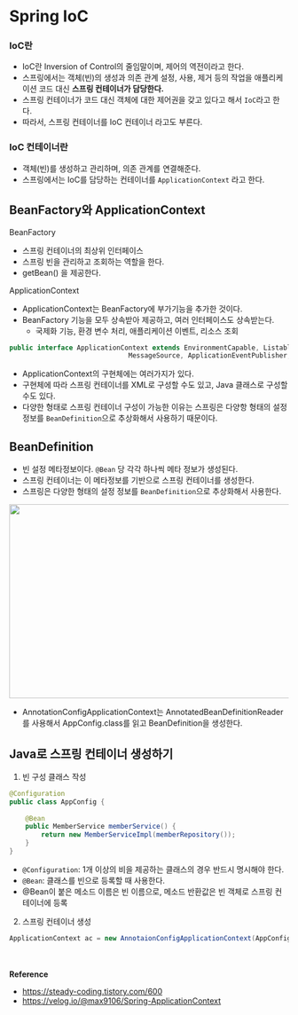 # Spring IoC

### IoC란
* IoC란 Inversion of Control의 줄임말이며, 제어의 역전이라고 한다.
* 스프링에서는 객체(빈)의 생성과 의존 관계 설정, 사용, 제거 등의 작업을 애플리케이션 코드 대신 **스프링 컨테이너가 담당한다.**
* 스프링 컨테이너가 코드 대신 객체에 대한 제어권을 갖고 있다고 해서 `IoC`라고 한다.
* 따라서, 스프링 컨테이너를 IoC 컨테이너 라고도 부른다.

### IoC 컨테이너란
* 객체(빈)를 생성하고 관리하며, 의존 관계를 연결해준다.
* 스프링에서는 IoC를 담당하는 컨테이너를 `ApplicationContext` 라고 한다.

## BeanFactory와 ApplicationContext
BeanFactory
* 스프링 컨테이너의 최상위 인터페이스
* 스프링 빈을 관리하고 조회하는 역할을 한다.
* getBean() 을 제공한다.

ApplicationContext
* ApplicationContext는 BeanFactory에 부가기능을 추가한 것이다. 
* BeanFactory 기능을 모두 상속받아 제공하고, 여러 인터페이스도 상속받는다.
  * 국제화 기능, 환경 변수 처리, 애플리케이션 이벤트, 리소스 조회
```java
public interface ApplicationContext extends EnvironmentCapable, ListableBeanFactory, HierarchicalBeanFactory,
		                      MessageSource, ApplicationEventPublisher, ResourcePatternResolver {
```

* ApplicationContext의 구현체에는 여러가지가 있다.
* 구현체에 따라 스프링 컨테이너를 XML로 구성할 수도 있고, Java 클래스로 구성할 수도 있다.
* 다양한 형태로 스프링 컨테이너 구성이 가능한 이유는 스프링은 다양항 형태의 설정 정보를 `BeanDefinition`으로 추상화해서 사용하기 때문이다.

## BeanDefinition
* 빈 설정 메타정보이다. `@Bean` 당 각각 하나씩 메타 정보가 생성된다.
* 스프링 컨테이너는 이 메타정보를 기반으로 스프링 컨테이너를 생성한다.
* 스프링은 다양한 형태의 설정 정보를 `BeanDefinition`으로 추상화해서 사용한다.

<img src="https://user-images.githubusercontent.com/50009240/232467320-812e183f-6515-4cdf-85c3-94b979b62249.png" width="600" height="350">

* AnnotationConfigApplicationContext는 AnnotatedBeanDefinitionReader를 사용해서 AppConfig.class를 읽고 BeanDefinition을 생성한다.

## Java로 스프링 컨테이너 생성하기
1. 빈 구성 클래스 작성
```java
@Configuration
public class AppConfig {
    
    @Bean
    public MemberService memberService() {
        return new MemberServiceImpl(memberRepository());
    }
}
```
* `@Configuration`: 1개 이상의 비을 제공하는 클래스의 경우 반드시 명시해야 한다.
* `@Bean`: 클래스를 빈으로 등록할 때 사용한다.
* @Bean이 붙은 메소드 이름은 빈 이름으로, 메소드 반환값은 빈 객체로 스프링 컨테이너에 등록

2. 스프링 컨테이너 생성
```java
ApplicationContext ac = new AnnotaionConfigApplicationContext(AppConfig.class);
```
<br></br>
**Reference**
* https://steady-coding.tistory.com/600
* https://velog.io/@max9106/Spring-ApplicationContext
